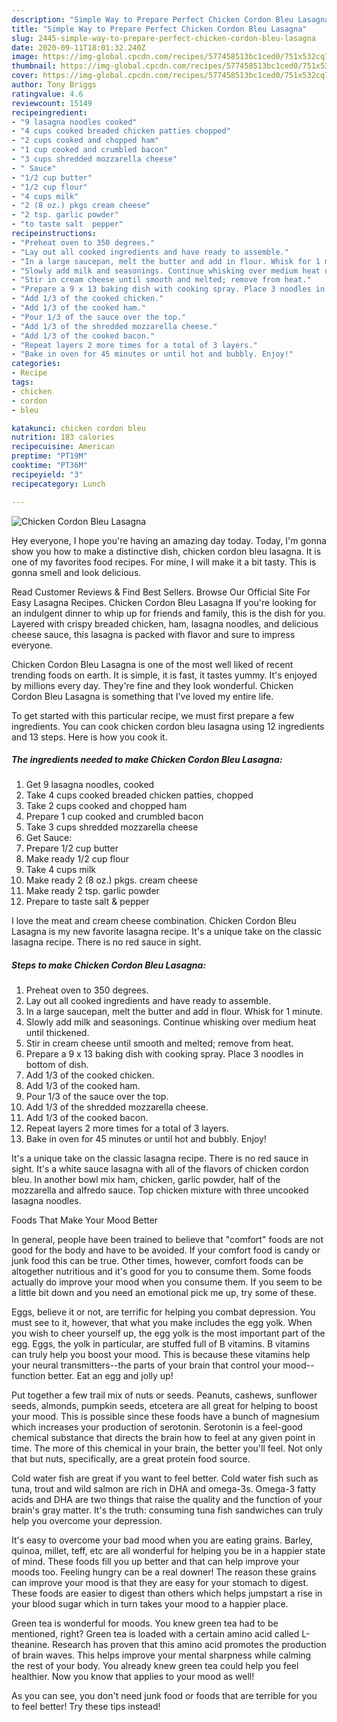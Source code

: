 ```yaml
---
description: "Simple Way to Prepare Perfect Chicken Cordon Bleu Lasagna"
title: "Simple Way to Prepare Perfect Chicken Cordon Bleu Lasagna"
slug: 2445-simple-way-to-prepare-perfect-chicken-cordon-bleu-lasagna
date: 2020-09-11T18:01:32.240Z
image: https://img-global.cpcdn.com/recipes/577458513bc1ced0/751x532cq70/chicken-cordon-bleu-lasagna-recipe-main-photo.jpg
thumbnail: https://img-global.cpcdn.com/recipes/577458513bc1ced0/751x532cq70/chicken-cordon-bleu-lasagna-recipe-main-photo.jpg
cover: https://img-global.cpcdn.com/recipes/577458513bc1ced0/751x532cq70/chicken-cordon-bleu-lasagna-recipe-main-photo.jpg
author: Tony Briggs
ratingvalue: 4.6
reviewcount: 15149
recipeingredient:
- "9 lasagna noodles cooked"
- "4 cups cooked breaded chicken patties chopped"
- "2 cups cooked and chopped ham"
- "1 cup cooked and crumbled bacon"
- "3 cups shredded mozzarella cheese"
- " Sauce"
- "1/2 cup butter"
- "1/2 cup flour"
- "4 cups milk"
- "2 (8 oz.) pkgs cream cheese"
- "2 tsp. garlic powder"
- "to taste salt  pepper"
recipeinstructions:
- "Preheat oven to 350 degrees."
- "Lay out all cooked ingredients and have ready to assemble."
- "In a large saucepan, melt the butter and add in flour. Whisk for 1 minute."
- "Slowly add milk and seasonings. Continue whisking over medium heat until thickened."
- "Stir in cream cheese until smooth and melted; remove from heat."
- "Prepare a 9 x 13 baking dish with cooking spray. Place 3 noodles in bottom of dish."
- "Add 1/3 of the cooked chicken."
- "Add 1/3 of the cooked ham."
- "Pour 1/3 of the sauce over the top."
- "Add 1/3 of the shredded mozzarella cheese."
- "Add 1/3 of the cooked bacon."
- "Repeat layers 2 more times for a total of 3 layers."
- "Bake in oven for 45 minutes or until hot and bubbly. Enjoy!"
categories:
- Recipe
tags:
- chicken
- cordon
- bleu

katakunci: chicken cordon bleu 
nutrition: 183 calories
recipecuisine: American
preptime: "PT19M"
cooktime: "PT36M"
recipeyield: "3"
recipecategory: Lunch

---
```



![Chicken Cordon Bleu Lasagna](https://img-global.cpcdn.com/recipes/577458513bc1ced0/751x532cq70/chicken-cordon-bleu-lasagna-recipe-main-photo.jpg)

Hey everyone, I hope you're having an amazing day today. Today, I'm gonna show you how to make a distinctive dish, chicken cordon bleu lasagna. It is one of my favorites food recipes. For mine, I will make it a bit tasty. This is gonna smell and look delicious.

Read Customer Reviews &amp; Find Best Sellers. Browse Our Official Site For Easy Lasagna Recipes. Chicken Cordon Bleu Lasagna If you&#39;re looking for an indulgent dinner to whip up for friends and family, this is the dish for you. Layered with crispy breaded chicken, ham, lasagna noodles, and delicious cheese sauce, this lasagna is packed with flavor and sure to impress everyone.

Chicken Cordon Bleu Lasagna is one of the most well liked of recent trending foods on earth. It is simple, it is fast, it tastes yummy. It's enjoyed by millions every day. They're fine and they look wonderful. Chicken Cordon Bleu Lasagna is something that I've loved my entire life.


To get started with this particular recipe, we must first prepare a few ingredients. You can cook chicken cordon bleu lasagna using 12 ingredients and 13 steps. Here is how you cook it.

<!--inarticleads1-->

##### The ingredients needed to make Chicken Cordon Bleu Lasagna:

1. Get 9 lasagna noodles, cooked
1. Take 4 cups cooked breaded chicken patties, chopped
1. Take 2 cups cooked and chopped ham
1. Prepare 1 cup cooked and crumbled bacon
1. Take 3 cups shredded mozzarella cheese
1. Get  Sauce:
1. Prepare 1/2 cup butter
1. Make ready 1/2 cup flour
1. Take 4 cups milk
1. Make ready 2 (8 oz.) pkgs. cream cheese
1. Make ready 2 tsp. garlic powder
1. Prepare to taste salt &amp; pepper


I love the meat and cream cheese combination. Chicken Cordon Bleu Lasagna is my new favorite lasagna recipe. It&#39;s a unique take on the classic lasagna recipe. There is no red sauce in sight. 

<!--inarticleads2-->

##### Steps to make Chicken Cordon Bleu Lasagna:

1. Preheat oven to 350 degrees.
1. Lay out all cooked ingredients and have ready to assemble.
1. In a large saucepan, melt the butter and add in flour. Whisk for 1 minute.
1. Slowly add milk and seasonings. Continue whisking over medium heat until thickened.
1. Stir in cream cheese until smooth and melted; remove from heat.
1. Prepare a 9 x 13 baking dish with cooking spray. Place 3 noodles in bottom of dish.
1. Add 1/3 of the cooked chicken.
1. Add 1/3 of the cooked ham.
1. Pour 1/3 of the sauce over the top.
1. Add 1/3 of the shredded mozzarella cheese.
1. Add 1/3 of the cooked bacon.
1. Repeat layers 2 more times for a total of 3 layers.
1. Bake in oven for 45 minutes or until hot and bubbly. Enjoy!


It&#39;s a unique take on the classic lasagna recipe. There is no red sauce in sight. It&#39;s a white sauce lasagna with all of the flavors of chicken cordon bleu. In another bowl mix ham, chicken, garlic powder, half of the mozzarella and alfredo sauce. Top chicken mixture with three uncooked lasagna noodles. 

Foods That Make Your Mood Better


In general, people have been trained to believe that "comfort" foods are not good for the body and have to be avoided. If your comfort food is candy or junk food this can be true. Other times, however, comfort foods can be altogether nutritious and it's good for you to consume them. Some foods actually do improve your mood when you consume them. If you seem to be a little bit down and you need an emotional pick me up, try some of these.

Eggs, believe it or not, are terrific for helping you combat depression. You must see to it, however, that what you make includes the egg yolk. When you wish to cheer yourself up, the egg yolk is the most important part of the egg. Eggs, the yolk in particular, are stuffed full of B vitamins. B vitamins can truly help you boost your mood. This is because these vitamins help your neural transmitters--the parts of your brain that control your mood--function better. Eat an egg and jolly up!

Put together a few trail mix of nuts or seeds. Peanuts, cashews, sunflower seeds, almonds, pumpkin seeds, etcetera are all great for helping to boost your mood. This is possible since these foods have a bunch of magnesium which increases your production of serotonin. Serotonin is a feel-good chemical substance that directs the brain how to feel at any given point in time. The more of this chemical in your brain, the better you'll feel. Not only that but nuts, specifically, are a great protein food source.

Cold water fish are great if you want to feel better. Cold water fish such as tuna, trout and wild salmon are rich in DHA and omega-3s. Omega-3 fatty acids and DHA are two things that raise the quality and the function of your brain's gray matter. It's the truth: consuming tuna fish sandwiches can truly help you overcome your depression. 

It's easy to overcome your bad mood when you are eating grains. Barley, quinoa, millet, teff, etc are all wonderful for helping you be in a happier state of mind. These foods fill you up better and that can help improve your moods too. Feeling hungry can be a real downer! The reason these grains can improve your mood is that they are easy for your stomach to digest. These foods are easier to digest than others which helps jumpstart a rise in your blood sugar which in turn takes your mood to a happier place.

Green tea is wonderful for moods. You knew green tea had to be mentioned, right? Green tea is loaded with a certain amino acid called L-theanine. Research has proven that this amino acid promotes the production of brain waves. This helps improve your mental sharpness while calming the rest of your body. You already knew green tea could help you feel healthier. Now you know that applies to your mood as well!

As you can see, you don't need junk food or foods that are terrible for you to feel better! Try  these tips  instead!

